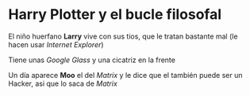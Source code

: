 # Harry Plotter y el bucle filosofal

El niño huerfano **Larry** vive con sus tios, que le tratan bastante mal
(le hacen usar *Internet Explorer*)

Tiene unas *Google Glass* y una cicatriz en la frente

Un día aparece **Moo** el del *Matrix* y le dice que el también puede ser un Hacker, asi que
lo saca de *Matrix*